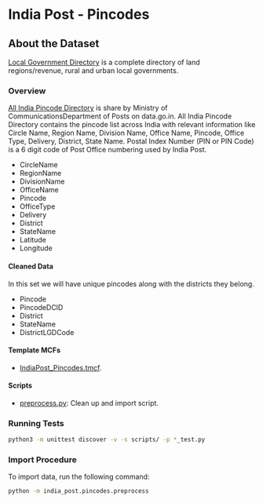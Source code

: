 # India Post - Pincodes

## About the Dataset
[Local Government Directory](https://lgdirectory.gov.in/) is a complete directory of land regions/revenue, rural and urban local governments.

### Overview
[All India Pincode Directory](https://data.gov.in/node/6818285) is share by Ministry of CommunicationsDepartment of Posts on data.go.in.  All India Pincode Directory contains the pincode list across India with relevant information like Circle Name, Region Name, Division Name, Office Name, Pincode, Office Type, Delivery, District, State Name. Postal Index Number (PIN or PIN Code) is a 6 digit code of Post Office numbering used by India Post. 

- CircleName
- RegionName
- DivisionName
- OfficeName
- Pincode
- OfficeType
- Delivery
- District
- StateName
- Latitude
- Longitude


#### Cleaned Data
In this set we will have unique pincodes along with the districts they belong.

- Pincode
- PincodeDCID
- District
- StateName
- DistrictLGDCode

#### Template MCFs
- [IndiaPost_Pincodes.tmcf](IndiaPost_Pincodes.tmcf).

#### Scripts
- [preprocess.py](preprocess.py): Clean up and import script.

### Running Tests

```bash
python3 -m unittest discover -v -s scripts/ -p *_test.py
```

### Import Procedure

To import data, run the following command:

```bash
python -m india_post.pincodes.preprocess
```
